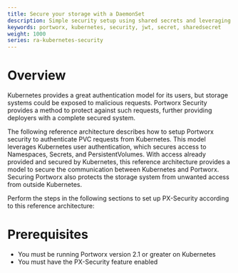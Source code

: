 ```yaml
---
title: Secure your storage with a DaemonSet
description: Simple security setup using shared secrets and leveraging user authentication observed by Kubernetes
keywords: portworx, kubernetes, security, jwt, secret, sharedsecret
weight: 1000
series: ra-kubernetes-security
---
```


# Overview

Kubernetes provides a great authentication model for its users, but storage
systems could be exposed to malicious requests. Portworx Security provides a
method to protect against such requests, further providing deployers with a complete secured system.

The following reference architecture describes how to setup Portworx security
to authenticate PVC requests from Kubernetes. This model leverages Kubernetes
user authentication, which secures access to Namespaces, Secrets, and
PersistentVolumes. With access already provided and secured by Kubernetes,
this reference architecture provides a model to secure the communication
between Kubernetes and Portworx. Securing Portworx also protects the storage
system from unwanted access from outside Kubernetes.

Perform the steps in the following sections to set up PX-Security according to this reference architecture:

# Prerequisites

* You must be running Portworx version 2.1 or greater on Kubernetes
* You must have the PX-Security feature enabled
